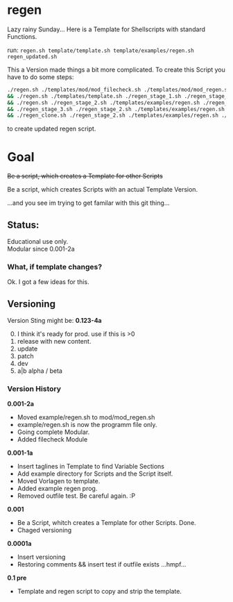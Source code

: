 # regen
Lazy rainy Sunday...
Here is a Template for Shellscripts with standard Functions.

run:
`regen.sh template/template.sh template/examples/regen.sh regen_updated.sh`

This a Version made things a bit more complicated. To create this Script you have to do some steps:
```bash
./regen.sh ./templates/mod/mod_filecheck.sh ./templates/mod/mod_regen.sh regen_stage_1.sh \
&& ./regen.sh ./templates/template.sh ./regen_stage_1.sh ./regen_stage_2.sh \
&& ./regen.sh ./regen_stage_2.sh ./templates/examples/regen.sh ./regen_stage_3.sh \
&& ./regen_stage_3.sh ./regen_stage_2.sh ./templates/examples/regen.sh ./regen_clone.sh \
&& ./regen_clone.sh ./regen_stage_2.sh ./templates/examples/regen.sh ./regen_clone_test.sh
```

to create updated regen script.  

# Goal
~~Be a script, which creates a Template for other Scripts~~

Be a script, which creates Scripts with an actual Template Version.  

...and you see im trying to get familar with this git thing...

## Status:
Educational use only.  
Modular since 0.001-2a

### What, if template changes?
Ok. I got a few ideas for this.  

## Versioning

Version Sting might be: __0.123-4a__

0. I think it's ready for prod. use if this is >0
1. release with new content.
2. update
3. patch
4. dev
5. a|b alpha / beta

### Version History
__0.001-2a__
+ Moved example/regen.sh to mod/mod_regen.sh
+ example/regen.sh is now the programm file only.
+ Going complete Modular.
+ Added filecheck Module

__0.001-1a__
+ Insert taglines in Template to find Variable Sections
+ Add example directory for Scripts and the Script itself.
+ Moved Vorlagen to template.
+ Added example regen prog.
+ Removed outfile test. Be careful again. :P

__0.001__
+ Be a Script, whitch creates a Template for other Scripts. Done.
+ Chaged versioning

__0.0001a__
+ Insert versioning
+ Restoring comments && insert test if outfile exists ...hmpf...

__0.1 pre__
+ Template and regen script to copy and strip the template.  
